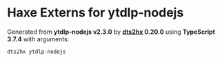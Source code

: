 # Haxe Externs for ytdlp-nodejs

Generated from **ytdlp-nodejs v2.3.0** by **[dts2hx](https://github.com/haxiomic/dts2hx) 0.20.0** using **TypeScript 3.7.4** with arguments:

	dts2hx ytdlp-nodejs